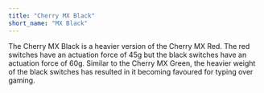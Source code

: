 ```yaml
---
title: "Cherry MX Black"
short_name: "MX Black"
---
```


The Cherry MX Black is a heavier version of the Cherry MX Red. The red switches have an actuation force of 45g but the black switches have an actuation force of 60g. Similar to the Cherry MX Green, the heavier weight of the black switches has resulted in it becoming favoured for typing over gaming.
